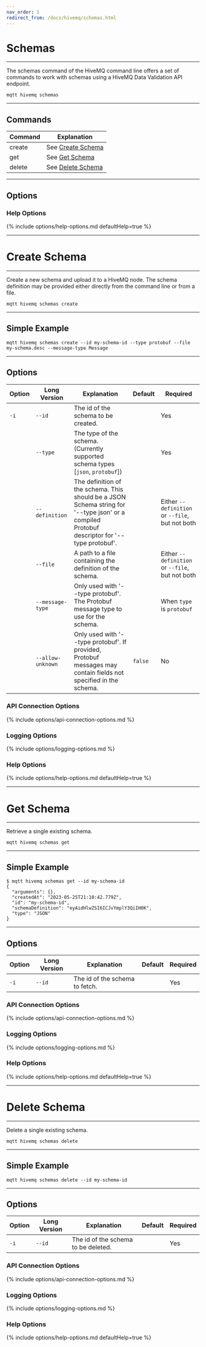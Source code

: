 ```yaml
---
nav_order: 1
redirect_from: /docs/hivemq/schemas.html
---
```


# Schemas

***

The schemas command of the HiveMQ command line offers a set of commands to work with schemas using a HiveMQ Data
Validation API endpoint.

```
mqtt hivemq schemas
```

***

## Commands

| Command | Explanation                         |
|---------|-------------------------------------|
| create  | See [Create Schema](#create-schema) |
| get     | See [Get Schema](#get-schema)       |
| delete  | See [Delete Schema](#delete-schema) |

***

## Options

### Help Options

{% include options/help-options.md defaultHelp=true %}

***

# Create Schema

*** 

Create a new schema and upload it to a HiveMQ node.
The schema definition may be provided either directly from the command line or from a file.

```
mqtt hivemq schemas create
```

***

## Simple Example

```
mqtt hivemq schemas create --id my-schema-id --type protobuf --file my-schema.desc --message-type Message 
```

***

## Options

| Option | Long Version      | Explanation                                                                                                                                  | Default | Required                                        |
|--------|-------------------|----------------------------------------------------------------------------------------------------------------------------------------------|---------|-------------------------------------------------|
| `-i`   | `--id`            | The id of the schema to be created.                                                                                                          |         | Yes                                             |
|        | `--type`          | The type of the schema. (Currently supported schema types [`json`, `protobuf`])                                                              |         | Yes                                             |
|        | `--definition`    | The definition of the schema. This should be a JSON Schema string for '--type json' or a compiled Protobuf descriptor for '--type protobuf'. |         | Either `--definition` or `--file`, but not both |
|        | `--file`          | A path to a file containing the definition of the schema.                                                                                    |         | Either `--definition` or `--file`, but not both |
|        | `--message-type`  | Only used with '--type protobuf'. The Protobuf message type to use for the schema.                                                           |         | When `type` is `protobuf`                       |
|        | `--allow-unknown` | Only used with '--type protobuf'. If provided, Protobuf messages may contain fields not specified in the schema.                             | `false` | No                                              |

### API Connection Options

{% include options/api-connection-options.md %}

### Logging Options

{% include options/logging-options.md %}

### Help Options

{% include options/help-options.md defaultHelp=true %}

***

# Get Schema

*** 

Retrieve a single existing schema.

```
mqtt hivemq schemas get
```

***

## Simple Example

```
$ mqtt hivemq schemas get --id my-schema-id 
{
  "arguments": {},
  "createdAt": "2023-05-25T21:10:42.779Z",
  "id": "my-schema-id",
  "schemaDefinition": "eyAidHlwZSI6ICJvYmplY3QiIH0K",
  "type": "JSON"
}
```

***

## Options

| Option | Long Version | Explanation                    | Default | Required |
|--------|--------------|--------------------------------|---------|----------|
| `-i`   | `--id`       | The id of the schema to fetch. |         | Yes      |

### API Connection Options

{% include options/api-connection-options.md %}

### Logging Options

{% include options/logging-options.md %}

### Help Options

{% include options/help-options.md defaultHelp=true %}

***

# Delete Schema

*** 

Delete a single existing schema.

```
mqtt hivemq schemas delete
```

***

## Simple Example

```
mqtt hivemq schemas delete --id my-schema-id 
```

***

## Options

| Option | Long Version | Explanation                         | Default | Required |
|--------|--------------|-------------------------------------|---------|----------|
| `-i`   | `--id`       | The id of the schema to be deleted. |         | Yes      |

### API Connection Options

{% include options/api-connection-options.md %}

### Logging Options

{% include options/logging-options.md %}

### Help Options

{% include options/help-options.md defaultHelp=true %}
